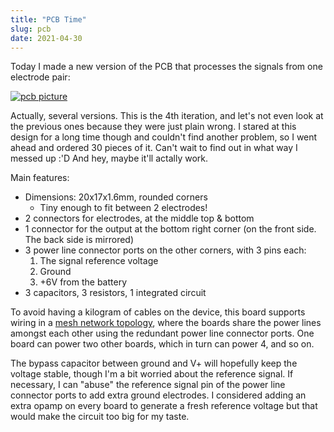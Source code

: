 ```yaml
---
title: "PCB Time"
slug: pcb
date: 2021-04-30
---
```


Today I made a new version of the PCB that processes the signals from one
electrode pair:

[![pcb picture](/img/blog/2021-05-01_myocular0.5.1d_pcb.png)](/b1)

Actually, several versions. This is the 4th iteration, and let's not even look
at the previous ones because they were just plain wrong.  I stared at this
design for a long time though and couldn't find another problem, so I went
ahead and ordered 30 pieces of it.  Can't wait to find out in what way I messed
up :'D And hey, maybe it'll actally work.

Main features:

- Dimensions: 20x17x1.6mm, rounded corners
    - Tiny enough to fit between 2 electrodes!
- 2 connectors for electrodes, at the middle top & bottom
- 1 connector for the output at the bottom right corner (on the front side. The back
  side is mirrored)
- 3 power line connector ports on the other corners, with 3 pins each:
    1. The signal reference voltage
    2. Ground
    3. +6V from the battery
- 3 capacitors, 3 resistors, 1 integrated circuit

To avoid having a kilogram of cables on the device, this board supports wiring
in a [mesh network topology](https://en.wikipedia.org/wiki/Mesh_networking),
where the boards share the power lines amongst each other using the redundant
power line connector ports.  One board can power two other boards, which in
turn can power 4, and so on.

The bypass capacitor between ground and V+ will hopefully keep the voltage
stable, though I'm a bit worried about the reference signal.  If necessary, I
can "abuse" the reference signal pin of the power line connector ports to add
extra ground electrodes.  I considered adding an extra opamp on every board to
generate a fresh reference voltage but that would make the circuit too big for
my taste.
